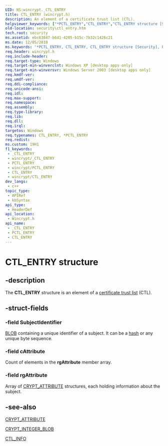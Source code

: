 ```yaml
---
UID: NS:wincrypt._CTL_ENTRY
title: CTL_ENTRY (wincrypt.h)
description: An element of a certificate trust list (CTL).
helpviewer_keywords: ["*PCTL_ENTRY","CTL_ENTRY","CTL_ENTRY structure [Security]","PCTL_ENTRY","PCTL_ENTRY structure pointer [Security]","_crypto2_ctl_entry","security.ctl_entry","wincrypt/CTL_ENTRY","wincrypt/PCTL_ENTRY"]
old-location: security\ctl_entry.htm
tech.root: security
ms.assetid: ebc63847-b641-4205-b15c-7b32c1426c21
ms.date: 12/05/2018
ms.keywords: '*PCTL_ENTRY, CTL_ENTRY, CTL_ENTRY structure [Security], PCTL_ENTRY, PCTL_ENTRY structure pointer [Security], _crypto2_ctl_entry, security.ctl_entry, wincrypt/CTL_ENTRY, wincrypt/PCTL_ENTRY'
req.header: wincrypt.h
req.include-header: 
req.target-type: Windows
req.target-min-winverclnt: Windows XP [desktop apps only]
req.target-min-winversvr: Windows Server 2003 [desktop apps only]
req.kmdf-ver: 
req.umdf-ver: 
req.ddi-compliance: 
req.unicode-ansi: 
req.idl: 
req.max-support: 
req.namespace: 
req.assembly: 
req.type-library: 
req.lib: 
req.dll: 
req.irql: 
targetos: Windows
req.typenames: CTL_ENTRY, *PCTL_ENTRY
req.redist: 
ms.custom: 19H1
f1_keywords:
 - _CTL_ENTRY
 - wincrypt/_CTL_ENTRY
 - PCTL_ENTRY
 - wincrypt/PCTL_ENTRY
 - CTL_ENTRY
 - wincrypt/CTL_ENTRY
dev_langs:
 - c++
topic_type:
 - APIRef
 - kbSyntax
api_type:
 - HeaderDef
api_location:
 - Wincrypt.h
api_name:
 - _CTL_ENTRY
 - PCTL_ENTRY
 - CTL_ENTRY
---
```


# CTL_ENTRY structure


## -description

The <b>CTL_ENTRY</b> structure is an element of a <a href="/windows/desktop/SecGloss/c-gly">certificate trust list</a> (CTL).

## -struct-fields

### -field SubjectIdentifier

<a href="/windows/desktop/SecGloss/b-gly">BLOB</a> containing a unique identifier of a subject. It can be a <a href="/windows/desktop/SecGloss/h-gly">hash</a> or any unique byte sequence.

### -field cAttribute

Count of elements in the <b>rgAttribute</b> member array.

### -field rgAttribute

Array of 
<a href="/windows/desktop/api/wincrypt/ns-wincrypt-crypt_attribute">CRYPT_ATTRIBUTE</a> structures, each holding information about the subject.

## -see-also

<a href="/windows/desktop/api/wincrypt/ns-wincrypt-crypt_attribute">CRYPT_ATTRIBUTE</a>



<a href="/previous-versions/windows/desktop/legacy/aa381414(v=vs.85)">CRYPT_INTEGER_BLOB</a>



<a href="/windows/desktop/api/wincrypt/ns-wincrypt-ctl_info">CTL_INFO</a>

